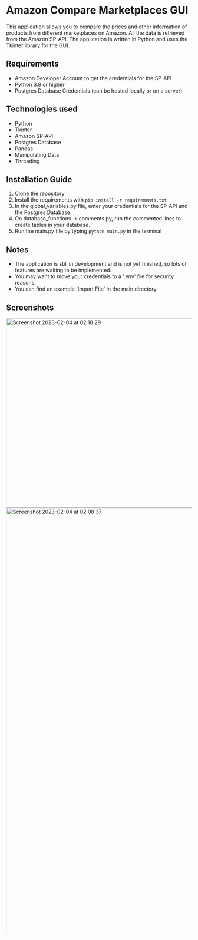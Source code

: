 # Amazon Compare Marketplaces GUI
This application allows you to compare the prices and other information of products from different marketplaces on Amazon. All the data is retrieved from the Amazon SP-API. The application is written in Python and uses the Tkinter library for the GUI.

## Requirements
- Amazon Developer Account to get the credentials for the SP-API
- Python 3.8 or higher
- Postgres Database Credentials (can be hosted locally or on a server)

## Technologies used
- Python
- Tkinter
- Amazon SP-API
- Postgres Database
- Pandas
- Manipulating Data
- Threading

## Installation Guide
1. Clone the repository
2. Install the requirements with `pip install -r requirements.txt`
3. In the global_variables.py file, enter your credentials for the SP-API and the Postgres Database
4. On database_functions -> comments.py, run the commented lines to create tables in your database.
5. Run the main.py file by typing `python main.py` in the terminal

## Notes
- The application is still in development and is not yet finished, so lots of features are waiting to be implemented.
- You may want to move your credentials to a '.env' file for security reasons.
- You can find an example 'Import File' in the main directory.

## Screenshots
<img width="514" alt="Screenshot 2023-02-04 at 02 18 29" src="https://user-images.githubusercontent.com/53555551/216728730-62a474d8-20a8-4be8-81a5-2e4b9820479c.png">
<img width="1157" alt="Screenshot 2023-02-04 at 02 08 37" src="https://user-images.githubusercontent.com/53555551/216728651-13a964a9-1768-4158-9802-de07f08913f2.png">
